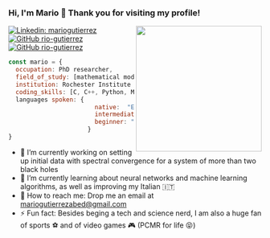 ### Hi, I'm Mario 👋 Thank you for visiting my profile!
<img align='right' src="https://media.giphy.com/media/qgQUggAC3Pfv687qPC/giphy.gif" width="250">

[![Linkedin: mariogutierrez](https://img.shields.io/badge/-mariogutierrez-blue?style=flat-square&logo=Linkedin&logoColor=white&link=https://www.linkedin.com/in/mario-gutierrez-abed/)](https://www.linkedin.com/in/mario-gutierrez-abed/)
[![GitHub rio-gutierrez](https://img.shields.io/github/followers/rio-gutierrez?label=follow&style=social)](https://github.com/rio-gutierrez)
[![GitHub rio-gutierrez](https://img.shields.io/badge/-MyWebpage-yellowgreen?style=flat-square&logo=superuser&logoColor=white&link=https://rio-gutierrez.github.io)](https://rio-gutierrez.github.io)

```javascript
const mario = {
  occupation: PhD researcher,
  field_of_study: [mathematical modeling, computational physics, numerical relativity], 
  institution: Rochester Institute of Technology,
  coding_skills: [C, C++, Python, Matlab, Mathematica, Java, Javascript, HTML, CSS],
  languages spoken: {
                        native:  "English", "Spanish",
                        intermediate: "Italian",
                        beginner: "German"
                      }
}
```

- 🔭 I’m currently working on setting up initial data with spectral convergence for a system of more than two black holes
- 🌱 I’m currently learning about neural networks and machine learning algorithms, as well as improving my Italian :it:
- 📨 How to reach me: Drop me an email at mariogutierrezabed@gmail.com
- ⚡ Fun fact: Besides beging a tech and science nerd, I am also a huge fan of sports ⚽️ and of video games 🎮 (PCMR for life 😝)
